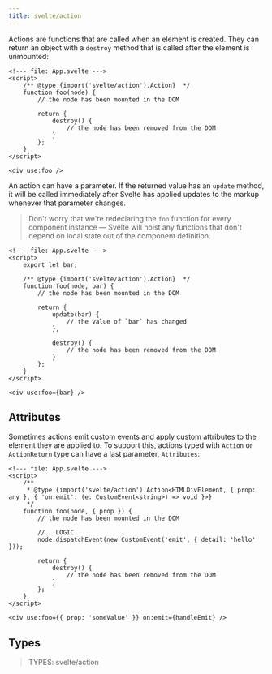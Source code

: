 ```yaml
---
title: svelte/action
---
```


Actions are functions that are called when an element is created. They can return an object with a `destroy` method that is called after the element is unmounted:

```svelte
<!--- file: App.svelte --->
<script>
	/** @type {import('svelte/action').Action}  */
	function foo(node) {
		// the node has been mounted in the DOM

		return {
			destroy() {
				// the node has been removed from the DOM
			}
		};
	}
</script>

<div use:foo />
```

An action can have a parameter. If the returned value has an `update` method, it will be called immediately after Svelte has applied updates to the markup whenever that parameter changes.

> Don't worry that we're redeclaring the `foo` function for every component instance — Svelte will hoist any functions that don't depend on local state out of the component definition.

```svelte
<!--- file: App.svelte --->
<script>
	export let bar;

	/** @type {import('svelte/action').Action}  */
	function foo(node, bar) {
		// the node has been mounted in the DOM

		return {
			update(bar) {
				// the value of `bar` has changed
			},

			destroy() {
				// the node has been removed from the DOM
			}
		};
	}
</script>

<div use:foo={bar} />
```

## Attributes

Sometimes actions emit custom events and apply custom attributes to the element they are applied to. To support this, actions typed with `Action` or `ActionReturn` type can have a last parameter, `Attributes`:

```svelte
<!--- file: App.svelte --->
<script>
	/**
	 * @type {import('svelte/action').Action<HTMLDivElement, { prop: any }, { 'on:emit': (e: CustomEvent<string>) => void }>}
	 */
	function foo(node, { prop }) {
		// the node has been mounted in the DOM

		//...LOGIC
		node.dispatchEvent(new CustomEvent('emit', { detail: 'hello' }));

		return {
			destroy() {
				// the node has been removed from the DOM
			}
		};
	}
</script>

<div use:foo={{ prop: 'someValue' }} on:emit={handleEmit} />
```

## Types

> TYPES: svelte/action
